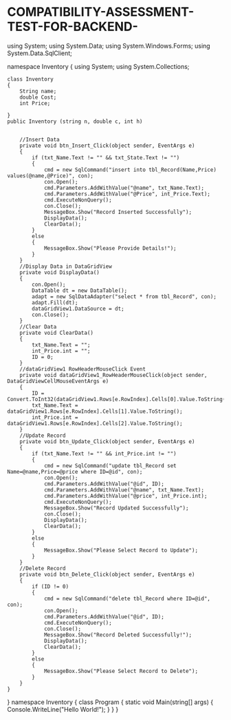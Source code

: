 # COMPATIBILITY-ASSESSMENT-TEST-FOR-BACKEND-
using System;
using System.Data;
using System.Windows.Forms;
using System.Data.SqlClient;

namespace Inventory
{
    using System;
    using System.Collections;

    class Inventory
    {
        String name;
        double Cost;
        int Price;

    }
    public Inventory (string n, double c, int h)

    
        //Insert Data  
        private void btn_Insert_Click(object sender, EventArgs e)
        {
            if (txt_Name.Text != "" && txt_State.Text != "")
            {
                cmd = new SqlCommand("insert into tbl_Record(Name,Price) values(@name,@Price)", con);
                con.Open();
                cmd.Parameters.AddWithValue("@name", txt_Name.Text);
                cmd.Parameters.AddWithValue("@Price", int_Price.Text);
                cmd.ExecuteNonQuery();
                con.Close();
                MessageBox.Show("Record Inserted Successfully");
                DisplayData();
                ClearData();
            }
            else
            {
                MessageBox.Show("Please Provide Details!");
            }
        }
        //Display Data in DataGridView  
        private void DisplayData()
        {
            con.Open();
            DataTable dt = new DataTable();
            adapt = new SqlDataAdapter("select * from tbl_Record", con);
            adapt.Fill(dt);
            dataGridView1.DataSource = dt;
            con.Close();
        }
        //Clear Data  
        private void ClearData()
        {
            txt_Name.Text = "";
            int_Price.int = "";
            ID = 0;
        }
        //dataGridView1 RowHeaderMouseClick Event  
        private void dataGridView1_RowHeaderMouseClick(object sender, DataGridViewCellMouseEventArgs e)
        {
            ID = Convert.ToInt32(dataGridView1.Rows[e.RowIndex].Cells[0].Value.ToString());
            txt_Name.Text = dataGridView1.Rows[e.RowIndex].Cells[1].Value.ToString();
            int_Price.int = dataGridView1.Rows[e.RowIndex].Cells[2].Value.ToString();
        }
        //Update Record  
        private void btn_Update_Click(object sender, EventArgs e)
        {
            if (txt_Name.Text != "" && int_Price.int != "")
            {
                cmd = new SqlCommand("update tbl_Record set Name=@name,Price=@price where ID=@id", con);
                con.Open();
                cmd.Parameters.AddWithValue("@id", ID);
                cmd.Parameters.AddWithValue("@name", txt_Name.Text);
                cmd.Parameters.AddWithValue("@price", int_Price.int);
                cmd.ExecuteNonQuery();
                MessageBox.Show("Record Updated Successfully");
                con.Close();
                DisplayData();
                ClearData();
            }
            else
            {
                MessageBox.Show("Please Select Record to Update");
            }
        }
        //Delete Record  
        private void btn_Delete_Click(object sender, EventArgs e)
        {
            if (ID != 0)
            {
                cmd = new SqlCommand("delete tbl_Record where ID=@id", con);
                con.Open();
                cmd.Parameters.AddWithValue("@id", ID);
                cmd.ExecuteNonQuery();
                con.Close();
                MessageBox.Show("Record Deleted Successfully!");
                DisplayData();
                ClearData();
            }
            else
            {
                MessageBox.Show("Please Select Record to Delete");
            }
        }
    }
}
namespace Inventory
{
    class Program
    {
        static void Main(string[] args)
        {
            Console.WriteLine("Hello World!");
        }
    }
}
